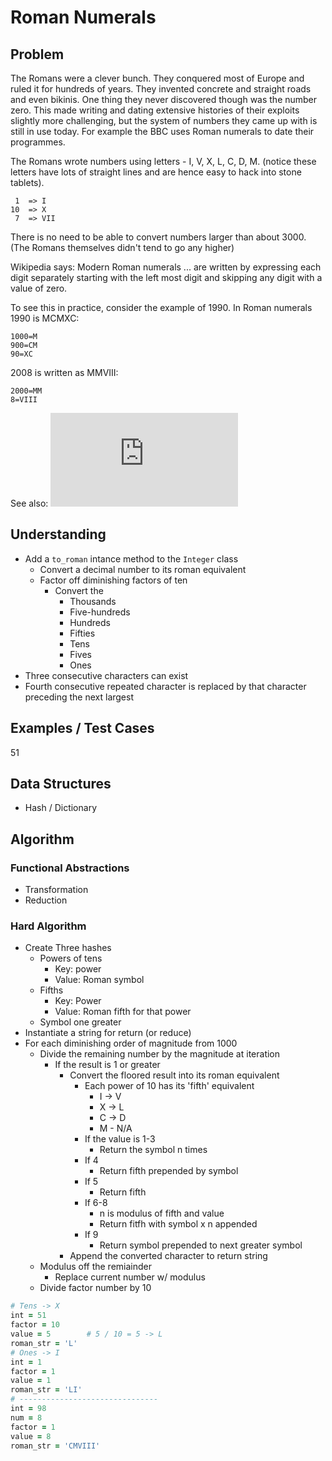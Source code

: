 # Roman Numerals

## Problem

The Romans were a clever bunch. They conquered most of Europe and ruled it for hundreds of years. They invented concrete and straight roads and even bikinis. One thing they never discovered though was the number zero. This made writing and dating extensive histories of their exploits slightly more challenging, but the system of numbers they came up with is still in use today. For example the BBC uses Roman numerals to date their programmes.

The Romans wrote numbers using letters - I, V, X, L, C, D, M. (notice these letters have lots of straight lines and are hence easy to hack into stone tablets).

```
 1  => I
10  => X
 7  => VII
 ```
There is no need to be able to convert numbers larger than about 3000. (The Romans themselves didn't tend to go any higher)

Wikipedia says: Modern Roman numerals ... are written by expressing each digit separately starting with the left most digit and skipping any digit with a value of zero.

To see this in practice, consider the example of 1990. In Roman numerals 1990 is MCMXC:

```
1000=M
900=CM
90=XC
```
2008 is written as MMVIII:

```
2000=MM
8=VIII
```

See also: ![Roman Numerals](http://www.novaroma.org/via_romana/numbers.html 'Roman Numerals')

## Understanding

- Add a `to_roman` intance method to the `Integer` class
  - Convert a decimal number to its roman equivalent
  - Factor off diminishing factors of ten
    - Convert the
      - Thousands
      - Five-hundreds
      - Hundreds
      - Fifties
      - Tens
      - Fives
      - Ones
 - Three consecutive characters can exist
 - Fourth consecutive repeated character is replaced by that character preceding the next largest

## Examples / Test Cases

51

## Data Structures

- Hash / Dictionary

## Algorithm
### Functional Abstractions

- Transformation
- Reduction

### Hard Algorithm

- Create Three hashes
  - Powers of tens
    - Key: power
    - Value: Roman symbol
  - Fifths
    - Key: Power
    - Value: Roman fifth for that power
  - Symbol one greater
- Instantiate a string for return (or reduce)
- For each diminishing order of magnitude from 1000
  - Divide the remaining number by the magnitude at iteration
    - If the result is 1 or greater
      - Convert the floored result into its roman equivalent
        - Each power of 10 has its 'fifth' equivalent
          - I -> V
          - X -> L
          - C -> D
          - M - N/A
        - If the value is 1-3
          - Return the symbol n times
        - If 4
          - Return fifth prepended by symbol
        - If 5
          - Return fifth
        - If 6-8
          - n is modulus of fifth and value
          - Return fitfh with symbol x n appended
        - If 9
          - Return symbol prepended to next greater symbol
      - Append the converted character to return string
  - Modulus off the remiainder
    - Replace current number w/ modulus
  - Divide factor number by 10

```ruby
# Tens -> X
int = 51
factor = 10
value = 5        # 5 / 10 = 5 -> L
roman_str = 'L'
# Ones -> I
int = 1
factor = 1
value = 1
roman_str = 'LI'
# -------------------------------
int = 98
num = 8
factor = 1
value = 8
roman_str = 'CMVIII'
```